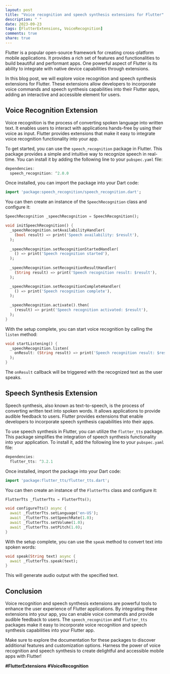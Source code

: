```yaml
---
layout: post
title: "Voice recognition and speech synthesis extensions for Flutter"
description: " "
date: 2023-09-23
tags: [FlutterExtensions, VoiceRecognition]
comments: true
share: true
---
```


Flutter is a popular open-source framework for creating cross-platform mobile applications. It provides a rich set of features and functionalities to build beautiful and performant apps. One powerful aspect of Flutter is its ability to integrate with native device capabilities through extensions.

In this blog post, we will explore voice recognition and speech synthesis extensions for Flutter. These extensions allow developers to incorporate voice commands and speech synthesis capabilities into their Flutter apps, adding an interactive and accessible element for users.

## Voice Recognition Extension

Voice recognition is the process of converting spoken language into written text. It enables users to interact with applications hands-free by using their voice as input. Flutter provides extensions that make it easy to integrate voice recognition functionality into your app.

To get started, you can use the `speech_recognition` package in Flutter. This package provides a simple and intuitive way to recognize speech in real-time. You can install it by adding the following line to your `pubspec.yaml` file:

```dart
dependencies:
  speech_recognition: ^2.0.0
```

Once installed, you can import the package into your Dart code:

```dart
import 'package:speech_recognition/speech_recognition.dart';
```

You can then create an instance of the `SpeechRecognition` class and configure it:

```dart
SpeechRecognition _speechRecognition = SpeechRecognition();

void initSpeechRecognition() {
  _speechRecognition.setAvailabilityHandler(
    (bool result) => print('Speech availability: $result'),
  );
  
  _speechRecognition.setRecognitionStartedHandler(
    () => print('Speech recognition started'),
  );
  
  _speechRecognition.setRecognitionResultHandler(
    (String result) => print('Speech recognition result: $result'),
  );

  _speechRecognition.setRecognitionCompleteHandler(
    () => print('Speech recognition complete'),
  );
  
  _speechRecognition.activate().then(
    (result) => print('Speech recognition activated: $result'),
  );
}
```

With the setup complete, you can start voice recognition by calling the `listen` method:

```dart
void startListening() {
  _speechRecognition.listen(
    onResult: (String result) => print('Speech recognition result: $result'),
  );
}
```

The `onResult` callback will be triggered with the recognized text as the user speaks.

## Speech Synthesis Extension

Speech synthesis, also known as text-to-speech, is the process of converting written text into spoken words. It allows applications to provide audible feedback to users. Flutter provides extensions that enable developers to incorporate speech synthesis capabilities into their apps.

To use speech synthesis in Flutter, you can utilize the `flutter_tts` package. This package simplifies the integration of speech synthesis functionality into your application. To install it, add the following line to your `pubspec.yaml` file:

```dart
dependencies:
  flutter_tts: ^3.2.1
```

Once installed, import the package into your Dart code:

```dart
import 'package:flutter_tts/flutter_tts.dart';
```

You can then create an instance of the `FlutterTts` class and configure it:

```dart
FlutterTts _flutterTts = FlutterTts();

void configureTts() async {
  await _flutterTts.setLanguage('en-US');
  await _flutterTts.setSpeechRate(1.0);
  await _flutterTts.setVolume(1.0);
  await _flutterTts.setPitch(1.0);
}
```

With the setup complete, you can use the `speak` method to convert text into spoken words:

```dart
void speak(String text) async {
  await _flutterTts.speak(text);
}
```

This will generate audio output with the specified text.

## Conclusion

Voice recognition and speech synthesis extensions are powerful tools to enhance the user experience of Flutter applications. By integrating these extensions into your app, you can enable voice commands and provide audible feedback to users. The `speech_recognition` and `flutter_tts` packages make it easy to incorporate voice recognition and speech synthesis capabilities into your Flutter app.

Make sure to explore the documentation for these packages to discover additional features and customization options. Harness the power of voice recognition and speech synthesis to create delightful and accessible mobile apps with Flutter!

**#FlutterExtensions** **#VoiceRecognition**
